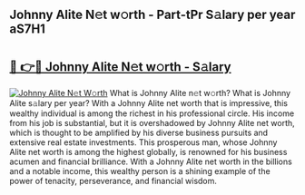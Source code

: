 ## Johnny Alite N𝚎t w𝚘rth - Part-tPr S𝚊lary per year aS7H1

# <h2><a href="http://gc1qnzz.nevu.top/?p=Johnny+Alite">🔗 👉🔴 Johnny Alite N𝚎t w𝚘rth - S𝚊lary</a></h2>

[![Johnny Alite N𝚎t W𝚘rth](https://i.imgur.com/Oavwk0R.jpeg)](http://gc1qnzz.nevu.top/?p=Johnny+Alite)
What is Johnny Alite n𝚎t w𝚘rth? What is Johnny Alite s𝚊lary per year?
With a Johnny Alite net worth that is impressive, this wealthy individual is among the richest in his professional circle. His income from his job is substantial, but it is overshadowed by Johnny Alite net worth, which is thought to be amplified by his diverse business pursuits and extensive real estate investments. This prosperous man, whose Johnny Alite net worth is among the highest globally, is renowned for his business acumen and financial brilliance. With a Johnny Alite net worth in the billions and a notable income, this wealthy person is a shining example of the power of tenacity, perseverance, and financial wisdom.
